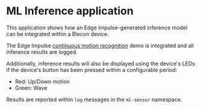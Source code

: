  # ML Inference application

 This application shows how an Edge Impulse-generated inference model can be integrated within a Blecon device.

 The Edge Impulse [continuous motion recognition](https://studio.edgeimpulse.com/public/84984/latest) demo is integrated and all inference results are logged.

 Additionally, inference results will also be displayed using the device's LEDs if the device's button has been pressed within a configurable period:
 * Red: Up/Down motion
 * Green: Wave

 Results are reported within `log` messages in the `ml-sensor` namespace.
 